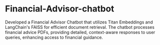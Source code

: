 # Financial-Advisor-chatbot
Developed a Financial Advisor Chatbot that utilizes Titan Embeddings and LangChain's FAISS for efficient document retrieval. The chatbot processes financial advice PDFs, providing detailed, context-aware responses to user queries, enhancing access to financial guidance.
